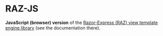 # RAZ-JS

**JavaScript (browser) version** of the [Razor-Express (RAZ) view template engine library](https://www.npmjs.com/package/raz) (see the documentation there).

